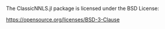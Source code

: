 The ClassicNNLS.jl package is licensed under the BSD License:

https://opensource.org/licenses/BSD-3-Clause
